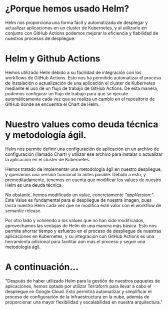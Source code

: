 # ¿Porque hemos usado Helm?

Helm nos proporciona una forma fácil y automatizada de desplegar y actualizar aplicaciones en un cluster de Kubernetes, y al utilizarlo en conjunto con GitHub Actions podemos mejorar la eficiencia y fiabilidad de nuestros procesos de despliegue.

# Helm y Github Actions

Hemos utilizado Helm debido a su facilidad de integración con los workflows de GitHub Actions. Esto nos ha permitido automatizar el proceso de instalación o actualización de una aplicación el cluster de Kubernetes mediante el uso de un flujo de trabajo de GitHub Actions. De esta manera, podemos configurar un flujo de trabajo para que se ejecute automáticamente cada vez que se realiza un cambio en el repositorio de GitHub donde se encuentra el Chart de Helm.

# Nuestro values como deuda técnica y metodología ágil.

Helm nos permite definir una configuración de aplicación en un archivo de configuración (llamado Chart) y utilizar ese archivo para instalar o actualizar la aplicación en el cluster de Kubernetes. 

Hemos tratado de implementar una metodología ágil en nuestro despliegue, y queriamos una versión funcional lo antes posible. Debido a esto, y premeditadamente, tenemos en cuenta que modificar los values de nuestro Helm es una deuda técnica.

No obstante, hemos modificado un value, concretamente *"appVersion:"*. Este Value es fundamental para el despliegue de nuestra imagen, pues lanza nuestro Helm cada vez que se modifica este valor con el workflow de semantic release.

Por otro lado y volviendo a los values que no han sido modificados, aprovechamos las ventajas de Helm de una manera más básica. Esto nos permite ahorrar tiempo y esfuerzo en el proceso de despliegue de nuestras aplicaciones en Kubernetes, y su integración con GitHub Actions es una herramienta adicional para facilitar aún más el proceso y seguir una metodología ágil.

# A continuación...

"Después de haber utilizado Helm para la gestión de nuestros paquetes de aplicaciones, hemos optado por utilizar Terraform para llevar a cabo el despliegue en Google Cloud. Esto permitirá automatizar y simplificar el proceso de configuración de la infraestructura en la nube, además de proporcionar una mayor flexibilidad y escalabilidad en nuestra arquitectura."
